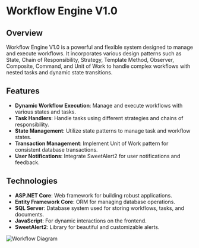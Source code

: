 # Workflow Engine V1.0

## Overview

Workflow Engine V1.0 is a powerful and flexible system designed to manage and execute workflows. It incorporates various design patterns such as State, Chain of Responsibility, Strategy, Template Method, Observer, Composite, Command, and Unit of Work to handle complex workflows with nested tasks and dynamic state transitions.

## Features

- **Dynamic Workflow Execution**: Manage and execute workflows with various states and tasks.
- **Task Handlers**: Handle tasks using different strategies and chains of responsibility.
- **State Management**: Utilize state patterns to manage task and workflow states.
- **Transaction Management**: Implement Unit of Work pattern for consistent database transactions.
- **User Notifications**: Integrate SweetAlert2 for user notifications and feedback.

## Technologies

- **ASP.NET Core**: Web framework for building robust applications.
- **Entity Framework Core**: ORM for managing database operations.
- **SQL Server**: Database system used for storing workflows, tasks, and documents.
- **JavaScript**: For dynamic interactions on the frontend.
- **SweetAlert2**: Library for beautiful and customizable alerts.

![Workflow Diagram](images/workflow-diagram.png)
